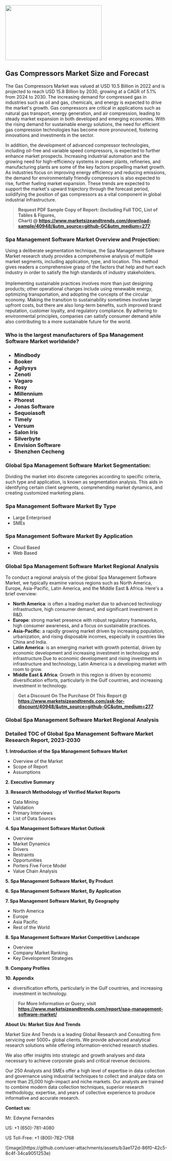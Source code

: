 <p><img class="alignnone size-medium wp-image-20088" src="https://ffe5etoiles.com/wp-content/uploads/2024/12/MST1-300x171.png" alt="" width="300" height="171" /></p><h2>Gas Compressors Market Size and Forecast</h2><p>The Gas Compressors Market was valued at USD 10.5 Billion in 2022 and is projected to reach USD 15.8 Billion by 2030, growing at a CAGR of 5.1% from 2024 to 2030. The increasing demand for compressed gas in industries such as oil and gas, chemicals, and energy is expected to drive the market's growth. Gas compressors are critical in applications such as natural gas transport, energy generation, and air compression, leading to steady market expansion in both developed and emerging economies. With the rising demand for sustainable energy solutions, the need for efficient gas compression technologies has become more pronounced, fostering innovations and investments in the sector.</p><p>In addition, the development of advanced compressor technologies, including oil-free and variable speed compressors, is expected to further enhance market prospects. Increasing industrial automation and the growing need for high-efficiency systems in power plants, refineries, and manufacturing plants are some of the key factors propelling market growth. As industries focus on improving energy efficiency and reducing emissions, the demand for environmentally friendly compressors is also expected to rise, further fueling market expansion. These trends are expected to support the market's upward trajectory through the forecast period, solidifying the position of gas compressors as a vital component in global industrial infrastructure.</p></p><blockquote id="" class=""><strong>Request PDF Sample Copy of Report: (Including Full TOC, List of Tables &amp; Figures, Chart)&nbsp;@&nbsp;<strong><a href="https://www.marketsizeandtrends.com/download-sample/40948/&utm_source=github-GC&utm_medium=277" target="_blank">https://www.marketsizeandtrends.com/download-sample/40948/&utm_source=github-GC&utm_medium=277</a></strong></strong></blockquote><h3 id="" class="">Spa Management Software Market&nbsp;Overview and Projection:</h3><p id="" class="">Using a deliberate segmentation technique, the Spa Management Software Market research study provides a comprehensive analysis of multiple market segments, including application, type, and location. This method gives readers a comprehensive grasp of the factors that help and hurt each industry in order to satisfy the high standards of industry stakeholders. <br /> <br />Implementing sustainable practices involves more than just designing products; other operational changes include using renewable energy, optimizing transportation, and adopting the concepts of the circular economy. Making the transition to sustainability sometimes involves large upfront costs, but there are also long-term benefits, such improved brand reputation, customer loyalty, and regulatory compliance. By adhering to environmental principles, companies can satisfy consumer demand while also contributing to a more sustainable future for the world.</p><h3 id="" class="">Who is the largest manufacturers of&nbsp;Spa Management Software Market worldwide?</h3><h3 class=""><p><ul><li>Mindbody </li><li> Booker </li><li> Agilysys </li><li> Zenoti </li><li> Vagaro </li><li> Rosy </li><li> Millennium </li><li> Phorest </li><li> Jonas Software </li><li> Sequoiasoft </li><li> Timely </li><li> Versum </li><li> Salon Iris </li><li> Silverbyte </li><li> Envision Software </li><li> Shenzhen Cecheng</li></ul></p></h3><h3 id="" class="">Global&nbsp;Spa Management Software Market Segmentation:</h3><p id="" class="">Dividing the market into discrete categories according to specific criteria, such type and application, is known as segmentation analysis. This aids in identifying certain client segments, comprehending market dynamics, and creating customized marketing plans.</p><h3 id="" class="">Spa Management Software Market&nbsp;By Type</h3><p><p><ul><li>Large Enterprised </li><li> SMEs</p></li></ul></p></p><h3 id="" class="">Spa Management Software Market&nbsp;By Application</h3><p class=""><p><ul><li>Cloud Based </li><li> Web Based</li></ul></p></p><h3 id="" class="">Global Spa Management Software Market Regional Analysis</h3><p id="" class="">To conduct a regional analysis of the global Spa Management Software Market, we typically examine various regions such as North America, Europe, Asia-Pacific, Latin America, and the Middle East &amp; Africa. Here's a brief overview:</p><ul><li><strong>North America</strong>: is often a leading market due to advanced technology infrastructure, high consumer demand, and significant investment in R&amp;D.</li><li><strong>Europe</strong>: strong market presence with robust regulatory frameworks, high consumer awareness, and a focus on sustainable practices.</li><li><strong>Asia-Pacific</strong>: a rapidly growing market driven by increasing population, urbanization, and rising disposable incomes, especially in countries like China and India.</li><li><strong>Latin America</strong>: is an emerging market with growth potential, driven by economic development and increasing investment in technology and infrastructure.Due to economic development and rising investments in infrastructure and technology, Latin America is a developing market with room to grow.</li><li><strong>Middle East &amp; Africa</strong>: Growth in this region is driven by economic diversification efforts, particularly in the Gulf countries, and increasing investment in technology.</li></ul><blockquote id="" class=""><strong>Get a Discount On The Purchase Of This Report @ <strong><a href="https://www.marketsizeandtrends.com/ask-for-discount/40948/&utm_source=github-GC&utm_medium=277" target="_blank">https://www.marketsizeandtrends.com/ask-for-discount/40948/&utm_source=github-GC&utm_medium=277</a></strong></strong></blockquote><h3 id="" class="">Global Spa Management Software Market Regional Analysis</h3><h3 id="" class="">Detailed TOC of Global Spa Management Software Market Research Report, 2023-2030</h3><p id="" class=""><strong>1. Introduction of the Spa Management Software Market</strong></p><ul><li>Overview of the Market</li><li>Scope of Report</li><li>Assumptions</li></ul><p id="" class=""><strong>2. Executive Summary</strong></p><p id="" class=""><strong>3. Research Methodology of Verified Market Reports</strong></p><ul><li>Data Mining</li><li>Validation</li><li>Primary Interviews</li><li>List of Data Sources</li></ul><p id="" class=""><strong>4. Spa Management Software Market Outlook</strong></p><ul><li>Overview</li><li>Market Dynamics</li><li>Drivers</li><li>Restraints</li><li>Opportunities</li><li>Porters Five Force Model</li><li>Value Chain Analysis</li></ul><p id="" class=""><strong>5. Spa Management Software Market, By Product</strong></p><p id="" class=""><strong>6. Spa Management Software Market, By Application</strong></p><p id="" class=""><strong>7. Spa Management Software Market, By Geography</strong></p><ul><li>North America</li><li>Europe</li><li>Asia Pacific</li><li>Rest of the World</li></ul><p id="" class=""><strong>8. Spa Management Software Market Competitive Landscape</strong></p><ul><li>Overview</li><li>Company Market Ranking</li><li>Key Development Strategies</li></ul><p id="" class=""><strong>9. Company Profiles</strong></p><p id="" class=""><strong>10. Appendix</strong></p><ul><li>diversification efforts, particularly in the Gulf countries, and increasing investment in technology.</li></ul><blockquote id="" class=""><strong>For More Information or Query, visit <strong><strong><a href="https://www.marketsizeandtrends.com/report/spa-management-software-market/" target="_blank">https://www.marketsizeandtrends.com/report/spa-management-software-market/</a></strong></strong></strong></blockquote><p id="" class=""><strong>About Us: Market Size And Trends</strong></p><p id="" class="">Market Size And Trends is a leading Global Research and Consulting firm servicing over 5000+ global clients. We provide advanced analytical research solutions while offering information-enriched research studies.</p><p id="" class="">We also offer insights into strategic and growth analyses and data necessary to achieve corporate goals and critical revenue decisions.</p><p id="" class="">Our 250 Analysts and SMEs offer a high level of expertise in data collection and governance using industrial techniques to collect and analyze data on more than 25,000 high-impact and niche markets. Our analysts are trained to combine modern data collection techniques, superior research methodology, expertise, and years of collective experience to produce informative and accurate research.</p><p id="" class=""><strong>Contact us:</strong></p><p id="" class="">Mr. Edwyne Fernandes</p><p id="" class="">US: +1 (650)-781-4080</p><p id="" class="">US Toll-Free: +1 (800)-782-1768</p>
![image](https://github.com/user-attachments/assets/b3ae172d-86f0-42c5-8c4f-34ca9051253e)
